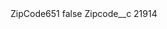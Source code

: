 <?xml version="1.0" encoding="UTF-8"?>
<CustomMetadata xmlns="http://soap.sforce.com/2006/04/metadata" xmlns:xsi="http://www.w3.org/2001/XMLSchema-instance" xmlns:xsd="http://www.w3.org/2001/XMLSchema">
    <label>ZipCode651</label>
    <protected>false</protected>
    <values>
        <field>Zipcode__c</field>
        <value xsi:type="xsd:string">21914</value>
    </values>
</CustomMetadata>
